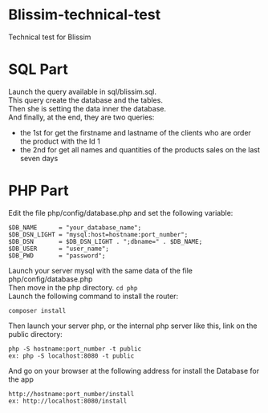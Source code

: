 # Blissim-technical-test
Technical test for Blissim

# SQL Part
Launch the query available in sql/blissim.sql. <br>
This query create the database and the tables. <br>
Then she is setting the data inner the database. <br>
And finally, at the end, they are two queries:
  - the 1st for get the firstname and lastname of the clients who are order the product with the Id 1 
  - the 2nd for get all names and quantities of the products sales on the last seven days

# PHP Part
Edit the file php/config/database.php and set the following variable:
```
$DB_NAME      = "your_database_name";
$DB_DSN_LIGHT = "mysql:host=hostname:port_number";
$DB_DSN       = $DB_DSN_LIGHT . ";dbname=" . $DB_NAME;
$DB_USER      = "user_name";
$DB_PWD       = "password";
```
Launch your server mysql with the same data of the file php/config/database.php<br>
Then move in the php directory. `cd php`<br>
Launch the following command to install the router:
```
composer install
```
Then launch your server php, or the internal php server like this, link on the public directory: 
```
php -S hostname:port_number -t public
ex: php -S localhost:8080 -t public
```
And go on your browser at the following address for install the Database for the app
```
http://hostname:port_number/install
ex: http://localhost:8080/install
```
